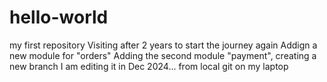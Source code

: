 # hello-world
my first repository
Visiting after 2 years to start the journey again 
Addign a new module for "orders"
Adding the second module "payment", creating a new branch
I am editing it in Dec 2024... from local git on my laptop
